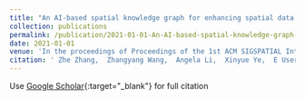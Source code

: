 ```yaml
---
title: "An AI-based spatial knowledge graph for enhancing spatial data and knowledge search and discovery"
collection: publications
permalink: /publication/2021-01-01-An-AI-based-spatial-knowledge-graph-for-enhancing-spatial-data-and-knowledge-search-and-discovery
date: 2021-01-01
venue: 'In the proceedings of Proceedings of the 1st ACM SIGSPATIAL International Workshop on Searching and Mining Large Collections of Geospatial Data'
citation: ' Zhe Zhang,  Zhangyang Wang,  Angela Li,  Xinyue Ye,  E Usery,  Diya Li, &quot;An AI-based spatial knowledge graph for enhancing spatial data and knowledge search and discovery.&quot; In the proceedings of Proceedings of the 1st ACM SIGSPATIAL International Workshop on Searching and Mining Large Collections of Geospatial Data, 2021.'
---
```

Use [Google Scholar](https://scholar.google.com/scholar?q=An+AI+based+spatial+knowledge+graph+for+enhancing+spatial+data+and+knowledge+search+and+discovery){:target="_blank"} for full citation